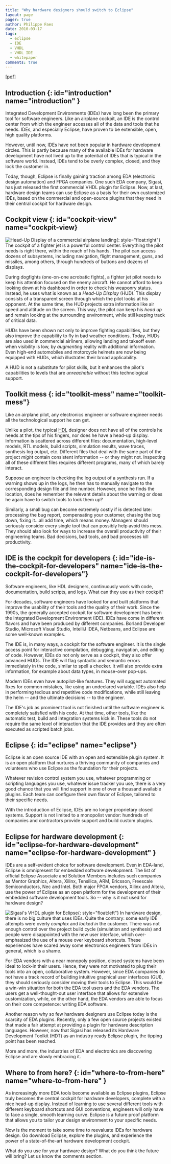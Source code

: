```yaml
---
title: "Why hardware designers should switch to Eclipse"
layout: page 
pager: true
author: Philippe Faes
date: 2010-03-17
tags: 
  - eclipse
  - IDE
  - VHDL
  - VHDL IDE
  - whitepaper
comments: true
---
```

\[[pdf](resources/whitepaper-Eclipse-2010-03-17.pdf)\]

## Introduction {: id="introduction" name="introduction" }

Integrated Development Environments (IDEs) have long been the primary tool for software engineers. Like an airplane cockpit, an IDE is the control center from which the engineer accesses all of the data and tools that he needs. IDEs, and especially Eclipse, have proven to be extensible, open, high quality platforms.

However, until now, IDEs have not been popular in hardware development circles. This is partly because many of the available IDEs for hardware development have not lived up to the potential of IDEs that is typical in the software world. Instead, IDEs tend to be overly complex, closed, and they lock the customer in.

Today, though, Eclipse is finally gaining traction among EDA (electronic design automation) and FPGA companies. One such EDA company, Sigasi, has just released the first commercial VHDL plugin for Eclipse. Now, at last, hardware design teams can use Eclipse as a basis for their own customized IDEs, based on the commercial and open-source plugins that they need in their central cockpit for hardware design.

## Cockpit view {: id="cockpit-view" name="cockpit-view}

![Head-Up Display of a commercial airplane landing](images/hud.img_assist_custom-300x200.jpg){: style="float:right"} The cockpit of a fighter jet is a powerful control center. Everything the pilot needs is right there, within the reach of his hands. The pilot can access dozens of subsystems, including navigation, flight management, guns, and missiles, among others, through hundreds of buttons and dozens of displays.

During dogfights (one-on-one acrobatic fights), a fighter jet pilot needs to keep his attention focused on the enemy aircraft. He cannot afford to keep looking down at his dashboard in order to check his weaponry status. Instead, he uses what is known as a <em>Head-Up Display</em> (HUD). This display consists of a transparent screen through which the pilot looks at his opponent. At the same time, the HUD projects extra information like air speed and altitude on the screen. This way, the pilot can keep his <em>head up</em> and remain looking at the surrounding environment, while still keeping track of critical data.

HUDs have been shown not only to improve fighting capabilities, but they also improve the capability to fly in bad weather conditions. Today, HUDs are also used in commercial airliners, allowing landing and takeoff even when visibility is low, by <em>augmenting</em> reality with additional information. Even high-end automobiles and motorcycle helmets are now being equipped with HUDs, which illustrates their broad applicability.

A HUD is not a substitute for pilot skills, but it enhances the pilot's capabilities to levels that are <em>unreachable</em> without this technological support.

## Toolkit mess {: id="toolkit-mess" name="toolkit-mess"}

Like an airplane pilot, any electronics engineer or software engineer needs all the technological support he can get.

Unlike a pilot, the typical <a href="https://en.wikipedia.org/wiki/Hardware_description_language">HDL</a> designer does not have all of the controls he needs at the tips of his fingers, nor does he have a head-up display. Information is scattered across different files: documentation, high-level models, RTL models, build scripts, simulation results, wave traces, synthesis log output, etc. Different files that deal with the same part of the project <em>might</em> contain consistent information -- or they might not.
Inspecting all of these different files requires different programs, many of which barely interact.

Suppose an engineer is checking the log output of a synthesis run. If a warning shows up in the logs, he then has to manually navigate to the corresponding design file and line number. However, once he finds the location, does he remember the relevant details about the warning or does he again have to switch tools to look them up?

Similarly, a small bug can become extremely costly if is detected late: processing the bug report, compensating your customer, chasing the bug down, fixing it...all add time, which means money. Managers should seriously consider every single tool that can possibly help avoid this mess. They should also look for ways to increase the overall productivity of their engineering teams. Bad decisions, bad tools, and bad processes kill productivity.

## IDE is the cockpit for developers {: id="ide-is-the-cockpit-for-developers" name="ide-is-the-cockpit-for-developers"}

Software engineers, like HDL designers, continuously work with code, documentation, build scripts, and logs. What can they use as their cockpit?

For decades, software engineers have looked for and built platforms that improve the usability of their tools and the quality of their work. Since the 1990s, the generally accepted cockpit for software development has been the Integrated Development Environment (IDE). IDEs have come in different flavors and have been produced by different companies. Borland Developer Studio, Microsoft Visual Studio, IntelliJ IDEA, Netbeans, and Eclipse are some well-known examples.

The IDE is, in many ways, a cockpit for the software engineer. It is the single access point for interactive compilation, debugging, navigation, and editing of code. However, IDEs do not only serve as a cockpit, they also offer advanced HUDs. The IDE will flag syntactic and semantic errors immediately in the code, similar to spell a checker. It will also provide extra information, for example about data types, in mouse-over pop-ups.

Modern IDEs even have autopilot-like features. They will suggest automated fixes for common mistakes, like using an undeclared variable. IDEs also help in performing tedious and repetitive code modifications, while still leaving the helm -- and the ultimate decisions -- to the engineer.

The IDE's job as prominent tool is not finished until the software engineer is completely satisfied with his code. At that time, other tools, like the automatic test, build and integration systems kick in. These tools do not require the same level of interaction that the IDE provides and they are often executed as scripted batch jobs.

## Eclipse {: id="eclipse" name="eclipse"}

Eclipse is an open source IDE with an open and extensible plugin system. It is an open platform that nurtures a thriving community of companies and volunteers who use Eclipse as the foundation for their projects.

Whatever revision control system you use, whatever programming or scripting languages you use, whatever issue tracker you use, there is a very good chance that you will find support in one of over a thousand available plugins. Each team can configure their own flavor of Eclipse, tailored to their specific needs.

With the introduction of Eclipse, IDEs are no longer proprietary closed systems. Support is not limited to a monopolist vendor: hundreds of companies and contractors provide support and build custom plugins.

## Eclipse for hardware development {: id="eclipse-for-hardware-development" name="eclipse-for-hardware-development" }

IDEs are a self-evident choice for software development. Even in EDA-land, Eclipse is omnipresent for embedded software development. The list of official Eclipse Associate and Solution Members includes such companies as Mentor Graphics, Altera, Xilinx, Tensilica, ARM, Ericsson, Freescale Semiconductors, Nec and Intel. Both major FPGA vendors, Xilinx and Altera, use the power of Eclipse as an open platform for the development of their embedded software development tools. So -- why is it not used for hardware design?

![Sigasi's VHDL plugin for Eclipse](images/sigasi_hdt.img_assist_custom-300x197.png){: style="float:left"} In hardware design, there is no big culture that uses IDEs. Quite the contrary: some early IDE attempts were overly <em>complex</em> and <em>locked in</em> the customer. There was not enough control over the project build cycle (simulation and synthesis) and people were disappointed with the new user interface, which over-emphasized the use of a mouse over keyboard shortcuts. These experiences have scared away some electronics engineers from IDEs in general, which is a shame.

For EDA vendors with a near monopoly position, closed systems have been ideal to lock-in their users. Hence, they were not motivated to plug their tools into an open, collaborative system. However, since EDA companies do not have a track record of building intuitive graphical user interfaces (GUI), they should seriously consider moving their tools to Eclipse. This would be a win-win situation for both the EDA tool users and the EDA vendors. The users get a well-thought-out user interface that allows for extensive customization, while, on the other hand, the EDA vendors are able to focus on their core competence: writing EDA software.

Another reason why so few hardware designers use Eclipse today is the scarcity of EDA plugins. Recently, only a few open source projects existed that made a fair attempt at providing a plugin for hardware description languages. However, now that Sigasi has released its Hardware Development Toolkit (HDT) as an industry ready Eclipse plugin, the tipping point has been reached.

More and more, the industries of EDA and electronics are discovering Eclipse and are slowly embracing it.

## Where to from here? {: id="where-to-from-here" name="where-to-from-here" }

As increasingly more EDA tools become available as Eclipse plugins, Eclipse truly becomes the central cockpit for hardware developers, complete with a nice head-up display. Instead of learning to use several different tools with different keyboard shortcuts and GUI conventions, engineers will only have to face a single, smooth learning curve. Eclipse is a future proof platform that allows you to tailor your design environment to your specific needs.

Now is the moment to take some time to reevaluate IDEs for hardware design. Go download Eclipse, explore the plugins, and experience the power of a state-of-the-art hardware development cockpit.

What do you use for your hardware design? What do you think the future will bring? Let us know the comments section.
